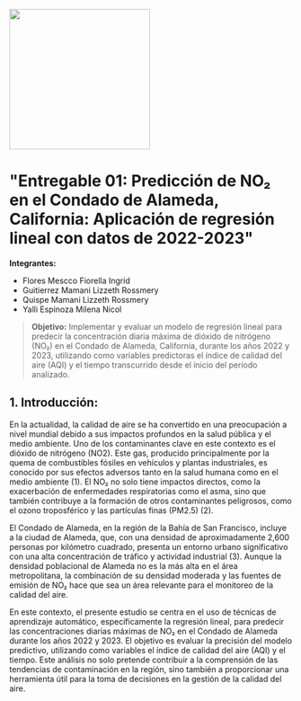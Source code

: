 <p align="left">
  <img src="https://semanadelcannabis.cayetano.edu.pe/assets/img/logo-upch.png" width="250">
 
</p>

# **"Entregable 01: Predicción de NO₂ en el Condado de Alameda, California: Aplicación de regresión lineal con datos de 2022-2023"**

**Integrantes:**

- Flores Mescco Fiorella Ingrid
- Guitierrez Mamani Lizzeth Rossmery
- Quispe Mamani Lizzeth Rossmery 
- Yalli Espinoza Milena Nicol

> **Objetivo:** Implementar y evaluar un modelo de regresión lineal para predecir la concentración diaria máxima de dióxido de nitrógeno (NO₂) en el Condado de Alameda, California, durante los años 2022 y 2023, utilizando como variables predictoras el índice de calidad del aire (AQI) y el tiempo transcurrido desde el inicio del período analizado.

## **1. Introducción:**

En la actualidad, la calidad de aire se ha convertido en una preocupación a nivel mundial debido a sus impactos profundos en la salud pública y el medio ambiente. Uno de los contaminantes clave en este contexto es el dióxido de nitrógeno (NO2). Este gas, producido principalmente por la quema de combustibles fósiles en vehículos y plantas industriales, es conocido por sus efectos adversos tanto en la salud humana como en el medio ambiente (1). El NO₂ no solo tiene impactos directos, como la exacerbación de enfermedades respiratorias como el asma, sino que también contribuye a la formación de otros contaminantes peligrosos, como el ozono troposférico y las partículas finas (PM2.5) (2).

El Condado de Alameda, en la región de la Bahía de San Francisco, incluye a la ciudad de Alameda, que, con una densidad de aproximadamente 2,600 personas por kilómetro cuadrado, presenta un entorno urbano significativo con una alta concentración de tráfico y actividad industrial (3). Aunque la densidad poblacional de Alameda no es la más alta en el área metropolitana, la combinación de su densidad moderada y las fuentes de emisión de NO₂ hace que sea un área relevante para el monitoreo de la calidad del aire.

En este contexto, el presente estudio se centra en el uso de técnicas de aprendizaje automático, específicamente la regresión lineal, para predecir las concentraciones diarias máximas de NO₂ en el Condado de Alameda durante los años 2022 y 2023. El objetivo es evaluar la precisión del modelo predictivo, utilizando como variables el índice de calidad del aire (AQI) y el tiempo. Este análisis no solo pretende contribuir a la comprensión de las tendencias de contaminación en la región, sino también a proporcionar una herramienta útil para la toma de decisiones en la gestión de la calidad del aire.

